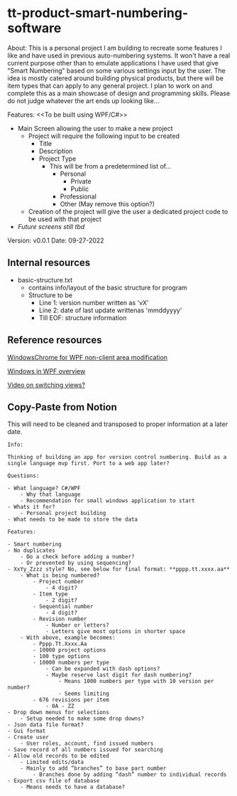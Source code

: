 # tt-product-smart-numbering-software

About:
This is a personal project I am building to recreate some features I like and have used in previous auto-numbering systems.  It won't have a real
current purpose other than to emulate applications I have used that give "Smart Numbering" based on some various settings input by the user.  The idea
is mostly catered around building physical products, but there will be item types that can apply to any general project.  I plan to work on and complete this
as a main showcase of design and programming skills.  Please do not judge whatever the art ends up looking like...

Features: <<To be built using WPF/C#>>
- Main Screen allowing the user to make a new project
    - Project will require the following input to be created
        - Title
        - Description
        - Project Type
            - This will be from a predetermined list of...
                - Personal
                    - Private
                    - Public
                - Professional
                - Other (May remove this option?)
    - Creation of the project will give the user a dedicated project code to be used with that project
- *Future screens still tbd*

Version: v0.0.1
Date: 09-27-2022

## Internal resources
- basic-structure.txt
    - contains info/layout of the basic structure for program
    - Structure to be
        - Line 1: version number written as 'vX'
        - Line 2: date of last update writtenas 'mmddyyyy'
        - Till EOF: structure information

## Reference resources

[WindowsChrome for WPF non-client area modification](https://docs.microsoft.com/en-us/dotnet/api/system.windows.shell.windowchrome?view=windowsdesktop-6.0)

[Windows in WPF overview](https://docs.microsoft.com/en-us/dotnet/desktop/wpf/windows/?view=netdesktop-6.0)

[Video on switching views?](https://www.youtube.com/watch?v=xUwk2-_tRzo&ab_channel=ToskersCorner)

## Copy-Paste from Notion

This will need to be cleaned and transposed to proper information at a later date.

```
Info:

Thinking of building an app for version control numbering. Build as a single language mvp first. Port to a web app later?

Questions:

- What language? C#/WPF
    - Why that language
    - Recommendation for small windows application to start
- Whats it for?
    - Personal project building
- What needs to be made to store the data

Features:

- Smart numbering
- No duplicates
    - Do a check before adding a number?
    - Or prevented by using sequencing?
- XxYy_Zzzz style? No, see below for final format: **pppp.tt.xxxx.aa**
    - What is being numbered?
        - Project number
            - 4 digit?
        - Item type
            - 2 digit?
        - Sequential number
            - 4 digit?
        - Revision number
            - Number or letters?
            - Letters give most options in shorter space
    - With above, example becomes:
        - Pppp.Tt.Xxxx.Aa
        - 10000 project options
        - 100 type options
        - 10000 numbers per type
            - Can be expanded with dash options?
            - Maybe reserve last digit for dash numbering?
                - Means 1000 numbers per type with 10 version per number?
                - Seems limiting
        - 676 revisions per item
            - 0A - ZZ
- Drop down menus for selections
    - Setup needed to make some drop downs?
- Json data file format?
- Gui format
- Create user
    - User roles, account, find issued numbers
- Save record of all numbers issued for searching
- Allow old records to be edited
    - Limited edits/data
    - Mainly to add “branches” to base part number
        - Branches done by adding “dash” number to individual records
- Export csv file of database
    - Means needs to have a database?
```
